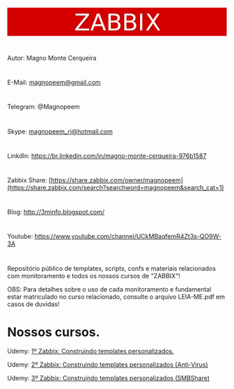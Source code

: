 ![alt tag](https://raw.githubusercontent.com/MagnoMonteCerqueira/Cursos/master/Zabbix%3A-Construindo-templates-personalizados/screenshots/zabbix.jpg)

#
Autor: Magno Monte Cerqueira
#
E-Mail: magnopeem@gmail.com
#
Telegram: @Magnopeem
#
Skype: magnopeem_rj@hotmail.com
#
Linkdln: https://br.linkedin.com/in/magno-monte-cerqueira-976b1587
#
Zabbix Share: [https://share.zabbix.com/owner/magnopeem](https://share.zabbix.com/search?searchword=magnopeem&search_cat=1)
#
Blog: http://3minfo.blogspot.com/
#
Youtube: https://www.youtube.com/channel/UCkMBaqfemR4Zt3s-QO9W-3A
#

Repositório público de templates, scripts, confs e materiais relacionados com monitoramento e todos os nossos cursos de "ZABBIX"!

OBS: Para detalhes sobre o uso de cada monitoramento e fundamental estar matriculado no curso relacionado, consulte o arquivo LEIA-ME.pdf em casos de duvidas!


# Nossos cursos.

Udemy: [1º Zabbix: Construindo templates personalizados.](https://www.udemy.com/zabbix-construindo-templates-personalizados/?couponCode=CURSOPROFISSIONAL)


Udemy: [2º Zabbix: Construindo templates personalizados (Anti-Virus)](https://www.udemy.com/zabbix-construindo-templates-personalizados-anti-virus/?couponCode=ZABBIX1990)

Udemy: [3º Zabbix: Construindo templates personalizados (SMBShare)](https://www.udemy.com/course/3o-zabbix-construindo-templates-personalizados-smbshare/?referralCode=133798C4480077ACFFBD)
